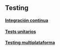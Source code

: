 ## Testing

#### [Integración contínua](https://github.com/mondeja/fullstack/tree/master/backend/src/026-testing/ci)

#### [Tests unitarios](https://github.com/mondeja/fullstack/tree/master/backend/src/026-testing/unit)

#### [Testing multiplataforma](https://github.com/mondeja/fullstack/tree/master/backend/src/026-testing/multi)
